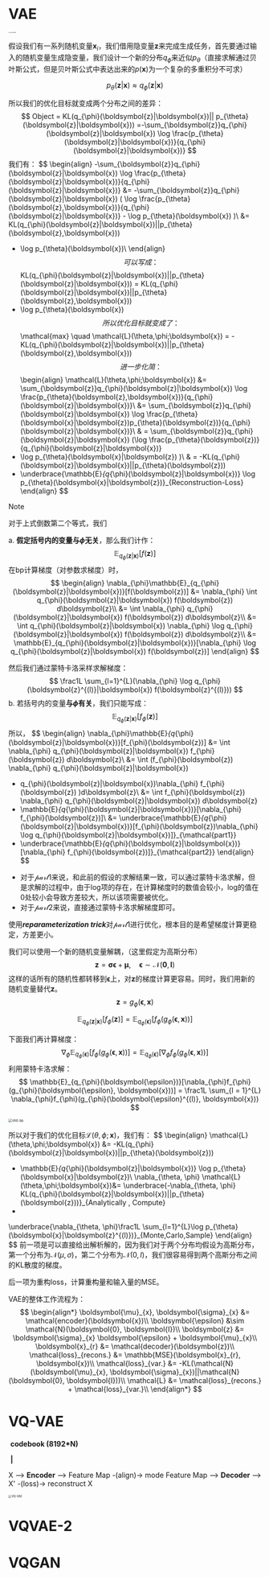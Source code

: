 # VAE

<img src="/Users/wangzirui/Diffusion4ECG/md-figure/VAE-process.png" alt="VAE-process" style="zoom:15%;" />

假设我们有一系列随机变量$\boldsymbol{x}_{i}$，我们借用隐变量$\boldsymbol{z}$来完成生成任务，首先要通过输入的随机变量生成隐变量，我们设计一个新的分布$q_{\phi}$来近似$p_{\theta}$（直接求解通过贝叶斯公式，但是贝叶斯公式中表达出来的$p(\boldsymbol{x})$为一个复杂的多重积分不可求）


$$
p_{\theta}(\boldsymbol{z}|\boldsymbol{x}) \approx q_{\phi}(\boldsymbol{z}|\boldsymbol{x})
$$

所以我们的优化目标就变成两个分布之间的差异：
$$
Object = KL(q_{\phi}(\boldsymbol{z}|\boldsymbol{x})||
p_{\theta}(\boldsymbol{z}|\boldsymbol{x}))
=-\sum_{\boldsymbol{z}}q_{\phi}(\boldsymbol{z}|\boldsymbol{x})
\log \frac{p_{\theta}(\boldsymbol{z}|\boldsymbol{x})}{q_{\phi}(\boldsymbol{z}|\boldsymbol{x})}
$$
我们有：
$$
\begin{align}
-\sum_{\boldsymbol{z}}q_{\phi}(\boldsymbol{z}|\boldsymbol{x})
\log \frac{p_{\theta}(\boldsymbol{z}|\boldsymbol{x})}{q_{\phi}(\boldsymbol{z}|\boldsymbol{x})}
&=
-\sum_{\boldsymbol{z}}q_{\phi}(\boldsymbol{z}|\boldsymbol{x})
(
\log \frac{p_{\theta}(\boldsymbol{z},\boldsymbol{x})}{q_{\phi}(\boldsymbol{z}|\boldsymbol{x})} - 
\log p_{\theta}(\boldsymbol{x})
)\\
&=
KL(q_{\phi}(\boldsymbol{z}|\boldsymbol{x})||p_{\theta}(\boldsymbol{z},\boldsymbol{x}))
+ \log p_{\theta}(\boldsymbol{x})\\
\end{align}
$$
可以写成：
$$
KL(q_{\phi}(\boldsymbol{z}|\boldsymbol{x})||p_{\theta}(\boldsymbol{z}|\boldsymbol{x}))
= KL(q_{\phi}(\boldsymbol{z}|\boldsymbol{x})||p_{\theta}(\boldsymbol{z},\boldsymbol{x}))
+ \log p_{\theta}(\boldsymbol{x})
$$
所以优化目标就变成了：
$$
\mathcal{max} \quad \mathcal{L}(\theta,\phi;\boldsymbol{x}) = -KL(q_{\phi}(\boldsymbol{z}|\boldsymbol{x})||p_{\theta}(\boldsymbol{z},\boldsymbol{x}))
$$
进一步化简：
$$
\begin{align}
\mathcal{L}(\theta,\phi;\boldsymbol{x})
&=
\sum_{\boldsymbol{z}}q_{\phi}(\boldsymbol{z}|\boldsymbol{x})
\log \frac{p_{\theta}(\boldsymbol{z},\boldsymbol{x})}{q_{\phi}(\boldsymbol{z}|\boldsymbol{x})}\\
&=
\sum_{\boldsymbol{z}}q_{\phi}(\boldsymbol{z}|\boldsymbol{x})
\log \frac{p_{\theta}(\boldsymbol{x}|\boldsymbol{z})p_{\theta}(\boldsymbol{z})}{q_{\phi}(\boldsymbol{z}|\boldsymbol{x})}\\
& =
\sum_{\boldsymbol{z}}q_{\phi}(\boldsymbol{z}|\boldsymbol{x})
(\log \frac{p_{\theta}(\boldsymbol{z})}{q_{\phi}(\boldsymbol{z}|\boldsymbol{x})}
+ \log p_{\theta}(\boldsymbol{x}|\boldsymbol{z})
)\\
& = 
-KL(q_{\phi}(\boldsymbol{z}|\boldsymbol{x})||p_{\theta}(\boldsymbol{z}))
+ \underbrace{\mathbb{E}_{q_{\phi}(\boldsymbol{z}|\boldsymbol{x})} \log p_{\theta}(\boldsymbol{x}|\boldsymbol{z})}_{Reconstruction-Loss}
\end{align}
$$

> [!NOTE]
>
> 对于上式倒数第二个等式，我们
>
> a. **假定括号内的变量与$\phi$无关**，那么我们计作：
> $$
> \mathbb{E}_{q_{\phi}(\boldsymbol{z}|\boldsymbol{x})}[f(\boldsymbol{z})]
> $$
> 在bp计算梯度（对参数求梯度）时，
> $$
> \begin{align}
> \nabla_{\phi}\mathbb{E}_{q_{\phi}(\boldsymbol{z}|\boldsymbol{x})}[f(\boldsymbol{z})]
> &= \nabla_{\phi} \int q_{\phi}(\boldsymbol{z}|\boldsymbol{x}) f(\boldsymbol{z}) d\boldsymbol{z}\\
> &= \int \nabla_{\phi} q_{\phi}(\boldsymbol{z}|\boldsymbol{x}) f(\boldsymbol{z}) d\boldsymbol{z}\\
> &= \int q_{\phi}(\boldsymbol{z}|\boldsymbol{x}) \nabla_{\phi} \log q_{\phi}(\boldsymbol{z}|\boldsymbol{x}) f(\boldsymbol{z}) d\boldsymbol{z}\\
> &= \mathbb{E}_{q_{\phi}(\boldsymbol{z}|\boldsymbol{x})}[\nabla_{\phi} \log q_{\phi}(\boldsymbol{z}|\boldsymbol{x}) f(\boldsymbol{z})]
> \end{align}
> $$
>
> 然后我们通过蒙特卡洛采样求解梯度：
> $$
> \frac1L \sum_{l=1}^{L}(\nabla_{\phi} \log q_{\phi}(\boldsymbol{z}^{(l)}|\boldsymbol{x}) f(\boldsymbol{z}^{(l)}))
> $$
> b. 若括号内的变量**与$\phi$有关**，我们只能写成：
> $$
> \mathbb{E}_{q_{\phi}(\boldsymbol{z}|\boldsymbol{x})}[f_{\phi}(\boldsymbol{z})]
> $$
> 所以，
> $$
> \begin{align}
> \nabla_{\phi}\mathbb{E}_{q_{\phi}(\boldsymbol{z}|\boldsymbol{x})}[f_{\phi}(\boldsymbol{z})]
> &= \int \nabla_{\phi} q_{\phi}(\boldsymbol{z}|\boldsymbol{x}) f_{\phi}(\boldsymbol{z}) d\boldsymbol{z}\\
> &= \int (f_{\phi}(\boldsymbol{z}) \nabla_{\phi} q_{\phi}(\boldsymbol{z}|\boldsymbol{x})
> + q_{\phi}(\boldsymbol{z}|\boldsymbol{x})\nabla_{\phi} f_{\phi}(\boldsymbol{z})
> )d\boldsymbol{z}\\
> &= \int f_{\phi}(\boldsymbol{z}) \nabla_{\phi} q_{\phi}(\boldsymbol{z}|\boldsymbol{x})
> d\boldsymbol{z}
> + \mathbb{E}_{q_{\phi}(\boldsymbol{z}|\boldsymbol{x})}[\nabla_{\phi} f_{\phi}(\boldsymbol{z})]\\
> &= \underbrace{\mathbb{E}_{q_{\phi}(\boldsymbol{z}|\boldsymbol{x})}[f_{\phi}(\boldsymbol{z})\nabla_{\phi} \log q_{\phi}(\boldsymbol{z}|\boldsymbol{x})]}_{\mathcal{part1}}
> + \underbrace{\mathbb{E}_{q_{\phi}(\boldsymbol{z}|\boldsymbol{x})}[\nabla_{\phi} f_{\phi}(\boldsymbol{z})]}_{\mathcal{part2}}
> \end{align}
> $$
>
> - 对于$\mathcal{part1}$来说，和此前的假设的求解结果一致，可以通过蒙特卡洛求解，但是求解的过程中，由于log项的存在，在计算梯度时的数值会较小，log的值在0处较小会导致方差较大，所以该项需要被优化。
> - 对于$\mathcal{part2}$来说，直接通过蒙特卡洛求解梯度即可。
>
> 使用***reparameterization trick***对$\mathcal{part1}$进行优化，根本目的是希望梯度计算更稳定，方差更小。
>
> 我们可以使用一个新的随机变量解耦，（这里假定为高斯分布）
> $$
> \boldsymbol{z} = \boldsymbol{\sigma} \boldsymbol{\epsilon} + \boldsymbol{\mu}
> , \quad \boldsymbol{\epsilon} \sim \mathcal{N}(\boldsymbol{0}, \boldsymbol{I})
> $$
> 这样的话所有的随机性都转移到$\boldsymbol{\epsilon}$上，对$\boldsymbol{z}$的梯度计算更容易。同时，我们用新的随机变量替代$\boldsymbol{z}$。
> $$
> \boldsymbol{z} = g_{\phi}(\boldsymbol{\epsilon}, \boldsymbol{x})
> $$
>
> $$
> \mathbb{E}_{q_{\phi}(\boldsymbol{z}|\boldsymbol{x})}[f_{\phi}(\boldsymbol{z})]
>  = \mathbb{E}_{q_{\phi}(\boldsymbol{\epsilon})}[f_{\phi}(g_{\phi}(\boldsymbol{\epsilon}, \boldsymbol{x}))]
> $$
>
> 下面我们再计算梯度：
> $$
> \nabla_{\phi}\mathbb{E}_{q_{\phi}(\boldsymbol{\epsilon})}[f_{\phi}(g_{\phi}(\boldsymbol{\epsilon}, \boldsymbol{x}))]
> = \mathbb{E}_{q_{\phi}(\boldsymbol{\epsilon})}[\nabla_{\phi}f_{\phi}(g_{\phi}(\boldsymbol{\epsilon}, \boldsymbol{x}))]
> $$
> 利用蒙特卡洛求解：
> $$
> \mathbb{E}_{q_{\phi}(\boldsymbol{\epsilon})}[\nabla_{\phi}f_{\phi}(g_{\phi}(\boldsymbol{\epsilon}, \boldsymbol{x}))] 
> = \frac1L \sum_{l = 1}^{L} \nabla_{\phi}f_{\phi}(g_{\phi}(\boldsymbol{\epsilon}^{(l)}, \boldsymbol{x}))
> $$
> 

<img src="/Users/wangzirui/Diffusion4ECG/md-figure/VAE-bp.png" alt="VAE-bp" style="zoom:45%;" />



所以对于我们的优化目标$\mathcal{L}(\theta,\phi;\boldsymbol{x})$，我们有：
$$
\begin{align}
\mathcal{L}(\theta,\phi;\boldsymbol{x})
&=
-KL(q_{\phi}(\boldsymbol{z}|\boldsymbol{x})||p_{\theta}(\boldsymbol{z}))
+ \mathbb{E}_{q_{\phi}(\boldsymbol{z}|\boldsymbol{x})} \log p_{\theta}(\boldsymbol{x}|\boldsymbol{z})\\
\nabla_{\theta, \phi} \mathcal{L}(\theta,\phi;\boldsymbol{x})&= 
\underbrace{-\nabla_{\theta, \phi} KL(q_{\phi}(\boldsymbol{z}|\boldsymbol{x})||p_{\theta}(\boldsymbol{z}))}_{Analytically \, Compute} 
+ 
\underbrace{\nabla_{\theta, \phi}\frac1L \sum_{l=1}^{L}\log p_{\theta}(\boldsymbol{x}|\boldsymbol{z}^{(l)})}_{Monte\,Carlo\,Sample}
\end{align}
$$
前一项是可以直接给出解析解的，因为我们对于两个分布均假设为高斯分布，第一个分布为$\mathcal{N}(\mu, \sigma)$，第二个分布为$\mathcal{N}(0, I)$，我们很容易得到两个高斯分布之间的KL散度的梯度。

后一项为重构loss，计算重构量和输入量的MSE。

VAE的整体工作流程为：
$$
\begin{align*}
\boldsymbol{\mu}_{x}, \boldsymbol{\sigma}_{x} &= \mathcal{encoder}(\boldsymbol{x})\\
\boldsymbol{\epsilon} &\sim \mathcal{N}(\boldsymbol{0}, \boldsymbol{I})\\
\boldsymbol{z} &= \boldsymbol{\sigma}_{x} \boldsymbol{\epsilon} + \boldsymbol{\mu}_{x}\\
\boldsymbol{x}_{r} &= \mathcal{decoder}(\boldsymbol{z})\\
\mathcal{loss}_{recons.} &= \mathbb{MSE}(\boldsymbol{x}_{r}, \boldsymbol{x})\\
\mathcal{loss}_{var.} &= -KL(\mathcal{N}(\boldsymbol{\mu}_{x}, \boldsymbol{\sigma}_{x})||\mathcal{N}(\boldsymbol{0}, \boldsymbol{I}))\\
\mathcal{L} &= \mathcal{loss}_{recons.} + \mathcal{loss}_{var.}\\
\end{align*}
$$




# VQ-VAE



​				   	 **codebook (8192*N)**

​						   	**|**

X --> **Encoder** --> Feature Map -(align)-> mode Feature Map --> **Decoder** --> X' -(loss)-> reconstruct X



<img src="/Users/wangzirui/Diffusion4ECG/md-figure/VQ-VAE.png" alt="VQ-VAE" style="zoom:40%;" />





# VQVAE-2









# VQGAN





